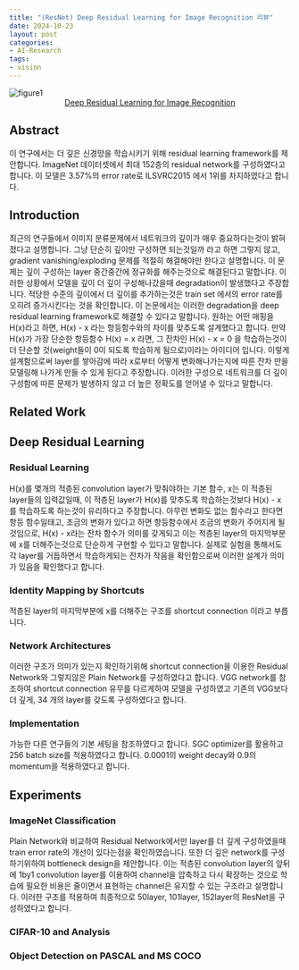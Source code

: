```yaml
---
title: "(ResNet) Deep Residual Learning for Image Recognition 리뷰"
date: 2024-10-23
layout: post
categories: 
- AI-Research
tags: 
- vision
---
```


<img itemprop="image" src="https://000namc.xyz/nginx/blog/resnet/figure1.jpeg" alt="figure1" />

<div align="center">
  <a href="https://arxiv.org/pdf/1512.03385" target="<sub>blank</sub>">
    Deep Residual Learning for Image Recognition
  </a>
</div>

## Abstract
이 연구에서는 더 깊은 신경망을 학습시키기 위해 residual learning framework를 제안합니다. ImageNet 데이터셋에서 최대 152층의 residual network를 구성하였다고 합니다. 이 모델은 3.57%의 error rate로 ILSVRC2015 에서 1위를 차지하였다고 합니다. 

## Introduction
최근의 연구들에서 이미지 분류문제에서 네트워크의 깊이가 매우 중요하다는것이 밝혀 졌다고 설명합니다. 그냥 단순히 깊이만 구성하면 되는것일까 라고 하면 그렇지 않고, gradient vanishing/exploding 문제를 적절히 해결해야만 한다고 설명합니다. 이 문제는 깊이 구성하는 layer 중간중간에 정규화를 해주는것으로 해결된다고 말합니다. 이러한 상황에서 모델을 깊이 더 깊이 구성해나갔을때 degradation이 발생했다고 주장합니다. 적당한 수준의 깊이에서 더 깊이를 추가하는것은 train set 에서의 error rate를 오히려 증가시킨다는 것을 확인합니다. 이 논문에서는 이러한 degradation을 deep residual learning framework로 해결할 수 있다고 말합니다. 원하는 어떤 매핑을 H(x)라고 하면, H(x) - x 라는 항등함수와의 차이를 맞추도록 설계했다고 합니다. 만약 H(x)가 가장 단순한 항등함수 H(x) = x 라면, 그 잔차인 H(x) - x = 0 을 학습하는것이 더 단순할 것(weight들이 0이 되도록 학습하게 됨으로)이라는 아이디어 입니다. 이렇게 설계함으로써 layer를 쌓아감에 따라 x로부터 어떻게 변화해나가는지에 따른 잔차 만을 모델링해 나가게 만들 수 있게 된다고 주장합니다. 이러한 구성으로 네트워크를 더 깊이 구성함에 따른 문제가 발생하지 않고 더 높은 정확도를 얻어낼 수 있다고 말합니다.  

## Related Work

## Deep Residual Learning
### Residual Learning
H(x)를 몇개의 적층된 convolution layer가 맞춰야하는 기본 함수, x는 이 적층된 layer들의 입력값일때, 이 적층된 layer가 H(x)를 맞추도록 학습하는것보다 H(x) - x 를 학습하도록 하는것이 유리하다고 주장합니다. 아무런 변화도 없는 함수라고 한다면 항등 함수일태고, 조금의 변화가 있다고 하면 항등함수에서 조금의 변화가 주어지게 될 것임으로, H(x) - x라는 잔차 함수가 의미를 갖게되고 이는 적층된 layer의 마지막부분에 x를 더해주는것으로 단순하게 구현할 수 있다고 말합니다. 실제로 실험을 통해서도 각 layer를 거듭하면서 학습하게되는 잔차가 작음을 확인함으로써 이러한 설계가 의미가 있음을 확인했다고 합니다. 

### Identity Mapping by Shortcuts
적층된 layer의 마지막부분에 x를 더해주는 구조를 shortcut connection 이라고 부릅니다. 

### Network Architectures
이러한 구조가 의미가 있는지 확인하기위해 shortcut connection을 이용한 Residual Network와 그렇지않은 Plain Network를 구성하였다고 합니다. VGG network를 참조하여 shortcut connection 유무를 다르게하여 모델을 구성하였고 기존의 VGG보다 더 깊게, 34 개의 layer를 갖도록 구성하였다고 합니다. 

### Implementation
가능한 다른 연구들의 기본 세팅을 참조하였다고 합니다. SGC optimizer를 활용하고 256 batch size를 적용하였다고 합니다. 0.0001의 weight decay와 0.9의 momentum을 적용하였다고 합니다. 

## Experiments
### ImageNet Classification
Plain Network와 비교하여 Residual Network에서만 layer를 더 깊게 구성하였을때 train error rate의 개선이 있다는점을 확인하였습니다. 또한 더 깊은 network를 구성하기위하여 bottleneck design을 제안합니다. 이는 적층된 convolution layer의 앞뒤에 1by1 convolution layer를 이용하여 channel을 압축하고 다시 확장하는 것으로 학습에 필요한 비용은 줄이면서 표현하는 channel은 유지할 수 있는 구조라고 설명합니다. 이러한 구조를 적용하여 최종적으로 50layer, 101layer, 152layer의 ResNet을 구성하였다고 합니다. 

### CIFAR-10 and Analysis

### Object Detection on PASCAL and MS COCO
